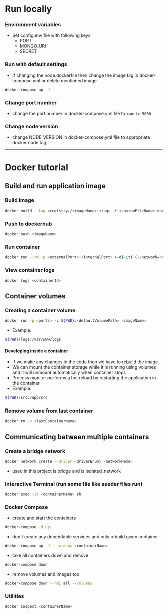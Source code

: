 # Run locally

### Environment variables
- Set config.env file with following keys
	- PORT
	- MONGO_URI
	- SECRET

### Run with default settings
- If changing the node.dockerfile then change the image tag in docker-compose.yml or delete mentioned image
```sh
docker-compose up -d
```

### Change port number
- change the port number in docker-compose.yml file to `<port>:5000`

### Change node version
- change NODE_VERSION in docker-compose.yml file to appropriate docker node tag

---

# Docker tutorial
## Build and run application image

### Build image
```sh
docker build --tag <registry>/<imageName>:<tag> -f <customFileName>.dockerfile .
```

### Push to dockerhub
```sh
docker push <imageName>
```

### Run container
```sh
docker run --rm -p <externalPort>:<internalPort> (-d|-it) (--network=<networkName>) (--name=<containerName>) <imageName>
```

### View container logs
```sh
docker logs <containerId>
```

## Container volumes

### Creating a container volume
```sh
docker run -p <ports> -v ${PWD}:<defaultVolumePath> <imageName>
```
- Example:
```sh
${PWD}/logs:/var/www/logs
```
#### Developing inside a container
- If we make any changes in the code then we have to rebuild the image
- We can mount the container storage while it is running using volumes and it will unmount automatically when container stops
- Process monitor performs a hot reload by restarting the application in the container
- Example:
```sh
${PWD}/src:/app/src
```

### Remove volume from last container
```sh
docker rm -v <lastContainerName>
```

## Communicating between multiple containers

### Create a bridge network
```sh
docker network create --driver <driverEnum> <networkName>
```
- <driverEnum> used in this project is bridge and <networkName> is isolated_network

### Interactive Terminal (run some file like seeder files run)
```sh
docker exec -it <containerName> sh
```

### Docker Compose
- create and start the containers
```sh
docker-compose -d up
```
- don't create any dependable services and only rebuild given container
```sh
docker-compose up -d --no-deps <containerName>
```
- take all containers down and remove
```sh
docker-compose down
```
- remove volumes and images too
```sh
docker-compose down --rmi all --volumes
```

### Utilities
```sh
docker inspect <containerName>
```